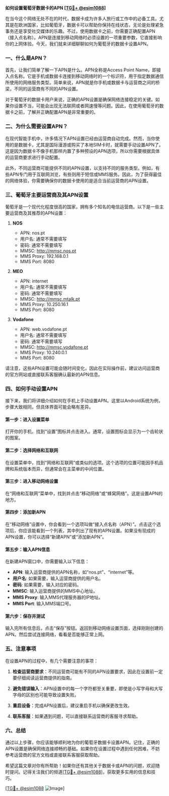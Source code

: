**如何设置葡萄牙数据卡的APN [[TG💪+ @esim1088](https://t.me/s/esim1088)]**

在当今这个网络无处不在的时代，数据卡成为许多人旅行或工作中的必备工具。尤其是在欧洲国家，比如葡萄牙，数据卡可以帮助你保持在线状态，无论是处理紧急事务还是享受社交媒体的乐趣。不过，使用数据卡之前，你需要正确配置APN（接入点名称）。APN是连接到移动网络时必须设置的一项重要参数，它直接影响你的上网体验。今天，我们就来详细聊聊如何为葡萄牙的数据卡设置APN。

### 一、什么是APN？

首先，让我们简单了解一下APN是什么。APN全称是Access Point Name，即接入点名称。它是手机或数据卡连接到移动网络时的一个标识符，用于指定数据通信所使用的网络服务类型。简单来说，APN就是你手机或数据卡与运营商之间的桥梁，不同的运营商有不同的APN设置。

对于葡萄牙的数据卡用户来说，正确的APN设置是确保网络连接稳定的关键。如果你设置不当，可能会出现无法联网或者网速慢等问题。因此，在使用葡萄牙的数据卡之前，了解并正确配置APN是非常重要的。

### 二、为什么需要设置APN？

在现代智能手机中，许多情况下APN设置已经由运营商自动完成。然而，当你使用的是数据卡，尤其是国际漫游或购买了本地SIM卡时，就需要手动设置APN了。这是因为数据卡不像手机那样内置了多种预设的APN选项，所以你需要根据具体的运营商要求进行手动配置。

此外，不同运营商可能提供不同的APN设置，以支持不同的服务类型。例如，有些APN专门用于互联网浏览，有些则用于短信或MMS服务。因此，为了获得最佳的网络体验，你需要确保你的数据卡使用的是适合当前运营商的APN设置。

### 三、葡萄牙主要运营商及其APN设置

葡萄牙是一个现代化程度很高的国家，拥有多个知名的电信运营商。以下是一些主要运营商及其推荐的APN设置：

1. **NOS**
   - APN: nos.pt
   - 用户名: 通常不需要填写
   - 密码: 通常不需要填写
   - MMSC: http://mmsc.nos.pt
   - MMS Proxy: 192.168.0.1
   - MMS Port: 8080

2. **MEO**
   - APN: internet
   - 用户名: 通常不需要填写
   - 密码: 通常不需要填写
   - MMSC: http://mmsc.mtalk.pt
   - MMS Proxy: 10.250.16.1
   - MMS Port: 8080

3. **Vodafone**
   - APN: web.vodafone.pt
   - 用户名: 通常不需要填写
   - 密码: 通常不需要填写
   - MMSC: http://mmsc.vodafone.pt
   - MMS Proxy: 10.240.0.1
   - MMS Port: 8080

请注意，这些APN设置可能会随时间变化，因此在实际操作前，建议访问运营商的官方网站或直接联系客服确认最新的APN信息。

### 四、如何手动设置APN

接下来，我们将详细介绍如何在手机上手动设置APN。这里以Android系统为例，步骤大致相同，但具体界面可能会略有差异。

#### 第一步：进入设置菜单
打开你的手机，找到“设置”图标并点击进入。通常，设置图标会显示为一个齿轮状的图案。

#### 第二步：选择网络和互联网
在设置菜单中，找到“网络和互联网”或类似的选项。这个选项的位置可能因手机品牌和系统版本而异，但通常会在主菜单的中间位置。

#### 第三步：进入移动网络设置
在“网络和互联网”菜单中，找到并点击“移动网络”或“蜂窝网络”。这是设置APN的地方。

#### 第四步：添加新APN
在“移动网络”设置中，你会看到一个选项叫做“接入点名称（APN）”。点击这个选项后，你应该能看到一个列表，其中列出了现有的APN设置。如果没有现成的APN设置，你可以选择“新建APN”或“添加新APN”。

#### 第五步：输入APN信息
在新建APN窗口中，你需要输入以下信息：
- **APN**: 输入运营商提供的APN名称，如“nos.pt”、“internet”等。
- **用户名**: 如果需要，输入运营商提供的用户名。
- **密码**: 如果需要，输入对应的密码。
- **MMSC**: 输入运营商提供的MMS中心地址。
- **MMS Proxy**: 输入MMS代理服务器的IP地址。
- **MMS Port**: 输入MMS端口号。

#### 第六步：保存并测试
输入完所有信息后，点击“保存”按钮。返回到移动网络设置页面，选择刚刚创建的APN。然后尝试连接网络，看看是否能够正常上网。

### 五、注意事项

在设置APN的过程中，有几个需要注意的事项：

1. **检查运营商要求**：不同运营商可能有不同的APN设置要求，因此在设置前一定要仔细阅读运营商提供的指南。
   
2. **避免错误输入**：APN设置中的每一个字符都至关重要，即使是小写字母和大写字母的区别也可能导致设置失败。

3. **重启设备**：完成APN设置后，建议重启手机以确保更改生效。

4. **联系客服**：如果遇到问题，可以直接联系运营商的客服寻求帮助。

### 六、总结

通过以上步骤，你应该能够顺利地为你的葡萄牙数据卡设置APN。记住，正确的APN设置是确保网络连接顺畅的基础。如果你在设置过程中遇到任何困难，不妨参考运营商的官方文档或直接联系客服获取帮助。

希望这篇文章对你有所帮助！如果你还有其他关于数据卡或APN的问题，欢迎随时提问。记得关注我们的频道[[TG💪+ @esim1088](https://t.me/s/esim1088)]，获取更多实用的信息和技巧。

[[TG💪+ @esim1088](https://t.me/s/esim1088) ![Image](https://i.postimg.cc/4NQfJmqS/Snipaste-2025-05-13-00-14-12.png)]